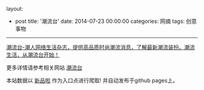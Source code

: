 layout: 
  - post 
title: '潮流台' 
date: 2014-07-23 00:00:00 
categories: 网摘 
tags: 创意事物 
---

<a href="http://xinpinla.com/product/224" title="查看产品详情">
								潮流台-潮人网络生活杂志，提供高品质时尚潮流消息，了解最新潮流装扮。潮流生活，从潮流台开始！							</a>  

更多详情请参考相关网站 [潮流台](http://chaoliutai.com)  

本站数据以 [新品啦](http://xinpinla.com/) 作为入口点进行爬取! 并自动发布于github pages上。  
